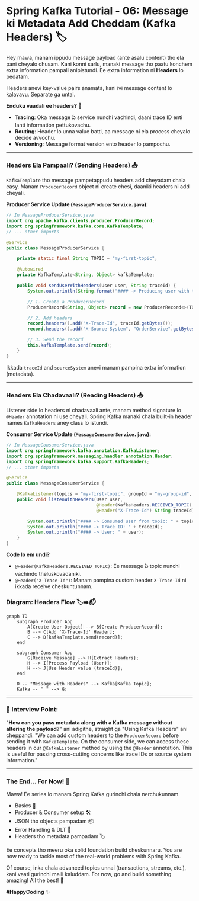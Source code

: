 # Spring Kafka Tutorial - 06: Message ki Metadata Add Cheddam (Kafka Headers) 🏷️

Hey mawa, manam ippudu message payload (ante asalu content) tho ela pani cheyalo chusam. Kani konni sarlu, manaki message tho paatu konchem extra information pampali anipistundi. Ee extra information ni **Headers** lo pedatam.

Headers anevi key-value pairs anamata, kani ivi message content lo kalavavu. Separate ga untai.

**Enduku vaadali ee headers? 🤔**
*   **Tracing**: Oka message ఏ service nunchi vachindi, daani trace ID enti lanti information pettukovachu.
*   **Routing**: Header lo unna value batti, aa message ni ela process cheyalo decide avvochu.
*   **Versioning**: Message format version ento header lo pampochu.

---

### Headers Ela Pampaali? (Sending Headers) 📤

`KafkaTemplate` tho message pampetappudu headers add cheyadam chala easy. Manam `ProducerRecord` object ni create chesi, daaniki headers ni add cheyali.

**Producer Service Update (`MessageProducerService.java`):**

```java
// In MessageProducerService.java
import org.apache.kafka.clients.producer.ProducerRecord;
import org.springframework.kafka.core.KafkaTemplate;
// ... other imports

@Service
public class MessageProducerService {

    private static final String TOPIC = "my-first-topic";

    @Autowired
    private KafkaTemplate<String, Object> kafkaTemplate;

    public void sendUserWithHeaders(User user, String traceId) {
        System.out.println(String.format("#### -> Producing user with traceId %s -> %s", traceId, user.toString()));

        // 1. Create a ProducerRecord
        ProducerRecord<String, Object> record = new ProducerRecord<>(TOPIC, user);

        // 2. Add headers
        record.headers().add("X-Trace-Id", traceId.getBytes());
        record.headers().add("X-Source-System", "OrderService".getBytes());

        // 3. Send the record
        this.kafkaTemplate.send(record);
    }
}
```
Ikkada `traceId` and `sourceSystem` anevi manam pampina extra information (metadata).

---

### Headers Ela Chadavaali? (Reading Headers) 📥

Listener side lo headers ni chadavaali ante, manam method signature lo `@Header` annotation ni use cheyali. Spring Kafka manaki chala built-in header names `KafkaHeaders` aney class lo istundi.

**Consumer Service Update (`MessageConsumerService.java`):**

```java
// In MessageConsumerService.java
import org.springframework.kafka.annotation.KafkaListener;
import org.springframework.messaging.handler.annotation.Header;
import org.springframework.kafka.support.KafkaHeaders;
// ... other imports

@Service
public class MessageConsumerService {

    @KafkaListener(topics = "my-first-topic", groupId = "my-group-id", containerFactory = "kafkaListenerContainerFactory")
    public void listenWithHeaders(User user,
                                  @Header(KafkaHeaders.RECEIVED_TOPIC) String topic,
                                  @Header("X-Trace-Id") String traceId) {

        System.out.println("#### -> Consumed user from topic: " + topic);
        System.out.println("#### -> Trace ID: " + traceId);
        System.out.println("#### -> User: " + user);
    }
}
```

**Code lo em undi?**
*   `@Header(KafkaHeaders.RECEIVED_TOPIC)`: Ee message ఏ topic nunchi vachindo theluskovadaniki.
*   `@Header("X-Trace-Id")`: Manam pampina custom header `X-Trace-Id` ni ikkada receive cheskuntunnam.

### Diagram: Headers Flow 🏷️➡️📬

```mermaid
graph TD
    subgraph Producer App
        A[Create User Object] --> B{Create ProducerRecord};
        B --> C[Add 'X-Trace-Id' Header];
        C --> D[kafkaTemplate.send(record)];
    end

    subgraph Consumer App
        G[Receive Message] --> H{Extract Headers};
        H --> I[Process Payload (User)];
        H --> J[Use Header value (traceId)];
    end

    D -- "Message with Headers" --> Kafka[Kafka Topic];
    Kafka -- " " --> G;
```

---

### 📝 Interview Point:

"**How can you pass metadata along with a Kafka message without altering the payload?**" ani adigithe, straight ga "Using Kafka Headers" ani cheppandi.
"We can add custom headers to the `ProducerRecord` before sending it with `KafkaTemplate`. On the consumer side, we can access these headers in our `@KafkaListener` method by using the `@Header` annotation. This is useful for passing cross-cutting concerns like trace IDs or source system information."

---

### The End... For Now! 🎉

Mawa! Ee series lo manam Spring Kafka gurinchi chala nerchukunnam.
*   Basics 🚀
*   Producer & Consumer setup 🛠️
*   JSON tho objects pampadam 📦
*   Error Handling & DLT 🤕
*   Headers tho metadata pampadam 🏷️

Ee concepts tho meeru oka solid foundation build cheskunnaru. You are now ready to tackle most of the real-world problems with Spring Kafka.

Of course, inka chala advanced topics unnai (transactions, streams, etc.), kani vaati gurinchi malli kaluddam. For now, go and build something amazing! All the best! 💪

**#HappyCoding** ✨